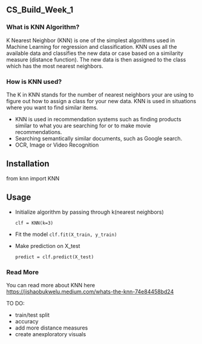 ## CS_Build_Week_1

### What is KNN Algorithm?
K Nearest Neighbor (KNN) is one of the simplest algorithms used in Machine Learning for regression and classification.
KNN uses all the available data and classifies the new data or case based on a similarity measure (distance function).
The new data is then assigned to the class which has the most nearest neighbors.

### How is KNN used?
The K in KNN stands for the number of nearest neighbors your are using to figure out how to assign a class for your new data.
KNN is used in situations where you want to find similar items. 
- KNN is used in recommendation systems such as finding products similar to what you are searching for or to make movie recommendations.
- Searching semantically similar documents, such as Google search.
- OCR, Image or Video Recognition

## Installation
from knn import KNN

## Usage
* Initialize algorithm by passing through k(nearest neighbors)
   
   ``clf = KNN(k=3)``
  
 
 * Fit the model
    ``clf.fit(X_train, y_train)``
    
  * Make prediction on X_test
  
     ``predict = clf.predict(X_test)
     ``


### Read More
You can read more about KNN here https://jishaobukwelu.medium.com/whats-the-knn-74e84458bd24

TO DO:
- train/test split
- accuracy
- add more distance measures
- create anexploratory visuals 



